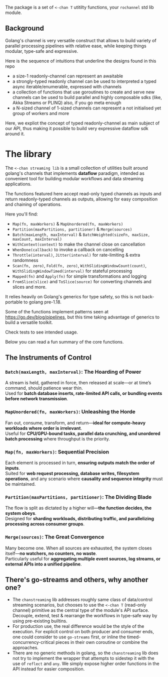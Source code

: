 The package is a set of `<-chan T` utitilty functions, your `rochannel` std lib module.

## Background

Golang's channel is very versatile construct that allows to build variety of parallel processing pipelines with relative ease, while keeping things modular, type-safe and expressive.

Here is the sequence of intuitions that underline the designs found in this repo
- a size-1 readonly-channel can represent an awaitable
- a strongly-typed readonly channel can be used to interpreted a typed async iterable/enumerable, expressed with channels
- a collection of functions that use goroutines to create and serve new channels can be used to build parallel and highly composable sdks (like, Akka Streams or PLINQ)
also, if you go meta enough  
- a N-sized channel of 1-sized channels can represent a not initialised yet group of workers and more  

Here, we expliot the concept of typed readonly-channel as main subject of our API, thus making it possible to build very expressive dataflow sdk around it.

# The library

The `<-chan streaming lib` is a small collection of utilities built around golang's channels that implements **dataflow** paradigm, intended as convenient tool for building modular workflows and data streaming applications.

The functions featured here accept read-only typed channels as inputs and return readonly-typed channels as outputs, allowing for easy composition and chaining of operations.

Here you'll find:
- `Map(fn, maxWorkers)` & `MapUnordered(fn, maxWorkers)`
- `Partition(maxPartitions, partitioner)` & `Merge(sources)`
- `Batch(maxLength, maxInterval)` & `BatchWeighted(sizeFn, maxSize, maxCount, maxInterval)`
- `WithContext(context)` to make the channel close on cancellation
- `WhenDone(callback)` to invoke a callback on cancelling
- `Throttle(interval)`, `Jitter(interval)` for rate-limiting & extra randomness
- `Scan(fn, zero)`, `Fold(fn, zero)`, `WithSlidingWindowCount(count)`, `WithSlidingWindowTimed(interval)` for stateful processing
- `Mapped(fn)` and `Apply(fn)` for simple transformations and logging
- `FromSlice(slice)` and `ToSlice(source)` for converting channels and slices and more.

It relies heavily on Golang's generics for type safety, so this is not back-portable to golang pre-1.18.

Some of the functions implement patterns seen at https://go.dev/blog/pipelines, but this time taking advantage of generics to build a versatile toolkit.

Check tests to see intended usage.

Below you can read a fun summary of the core functions.

## The Instruments of Control

### **`Batch(maxLength, maxInterval)`: The Hoarding of Power**
A stream is held, gathered in force, then released at scale—or at time’s command, should patience wear thin.  
Used for **batch database inserts, rate-limited API calls, or bundling events before network transmission**.

### **`MapUnordered(fn, maxWorkers)`: Unleashing the Horde**
Fan out, consume, transform, and return—**ideal for compute-heavy workloads where order is irrelevant**.  
Useful for **CPU/GPU-bound tasks, parallel data crunching, and unordered batch processing** where throughput is the priority.

### **`Map(fn, maxWorkers)`: Sequential Precision**
Each element is processed in turn, **ensuring outputs match the order of inputs**.  
Suited for **web request processing, database writes, filesystem operations**, and any scenario where **causality and sequence integrity** must be maintained.

### **`Partition(maxPartitions, partitioner)`: The Dividing Blade**
The flow is split as dictated by a higher will—**the function decides, the system obeys**.  
Designed for **sharding workloads, distributing traffic, and parallelizing processing across consumer groups**.

### **`Merge(sources)`: The Great Convergence**
Many become one. When all sources are exhausted, the system closes itself—**no watchers, no counters, no waste**.  
Particularly useful for **aggregating multiple event sources, log streams, or external APIs into a unified pipeline**.

## There's go-streams and others, why another one?
- The `chanstreaming` lib addresses roughly same class of data/control streaming scenarios, but chooses to use the `<-chan T` (read-only channel) primitive as the central type of the module's API surface. Decouple, extend, test & rearrange the workflows in type-safe way by using pre-existing builtins.
- For production use, the real difference would be the style of the execution. For explicit control on both producer and consumer ends, one could consider to use `go-streams` first, or inline the timed-concurrency-critical pieces in their own coroutine or combine the approaches.
- There are no generic methods in golang, so the `chanstreaming` lib does not try to implement the wrapper that attempts to sidestep it with the use of `reflect` and `any`. We simply expose higher order functions in the API instead for easier composition.
